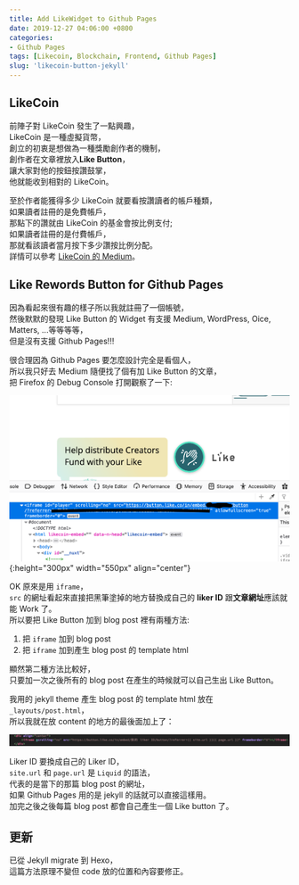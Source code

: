 ```yaml
---
title: Add LikeWidget to Github Pages
date: 2019-12-27 04:06:00 +0800
categories:
- Github Pages
tags: [Likecoin, Blockchain, Frontend, Github Pages]
slug: 'likecoin-button-jekyll'
---
```

## LikeCoin
前陣子對 LikeCoin 發生了一點興趣，  
LikeCoin 是一種虛擬貨幣，  
創立的初衷是想做為一種獎勵創作者的機制，  
創作者在文章裡放入**Like Button**，  
讓大家對他的按鈕按讚鼓掌，  
他就能收到相對的 LikeCoin。  
  
至於作者能獲得多少 LikeCoin 就要看按讚讀者的帳戶種類，  
如果讀者註冊的是免費帳戶，  
那點下的讚就由 LikeCoin 的基金會按比例支付;  
如果讀者註冊的是付費帳戶，  
那就看該讀者當月按下多少讚按比例分配。  
詳情可以參考 [LikeCoin 的 Medium](https://medium.com/likecoin/%E8%AE%9A%E8%B3%9E%E5%85%AC%E6%B0%91%E6%87%B6%E4%BA%BA%E5%8C%85-e7079686bf6e)。  
  
<!--more-->
## Like Rewords Button for Github Pages
因為看起來很有趣的樣子所以我就註冊了一個帳號，  
然後默默的發現 Like Button 的 Widget 有支援 Medium, WordPress, Oice, Matters, ...等等等等，  
但是沒有支援 Github Pages!!!  
  
很合理因為 Github Pages 要怎麼設計完全是看個人，  
所以我只好去 Medium 隨便找了個有加 Like Button 的文章，  
把 Firefox 的 Debug Console 打開觀察了一下:  
  
![like_btn_in_medium](/images/likebutton_for_github_pages/code_for_likecoin.png){:height="300px" width="550px" align="center"}
  
OK 原來是用 ``iframe``，  
``src`` 的網址看起來直接把黑筆塗掉的地方替換成自己的 **liker ID** 跟**文章網址**應該就能 Work 了。  
所以要把 Like Button 加到 blog post 裡有兩種方法:  
1. 把 ``iframe`` 加到 blog post  
2. 把 ``iframe`` 加到產生 blog post 的 template html  
  
顯然第二種方法比較好，  
只要加一次之後所有的 blog post 在產生的時候就可以自己生出 Like Button。  
  
我用的 jekyll theme 產生 blog post 的 template html 放在 ``_layouts/post.html``，  
所以我就在放 content 的地方的最後面加上了：  
  
![code_to_embed](/images/likebutton_for_github_pages/code_to_embed.png)
  
Liker ID 要換成自己的 Liker ID，  
``site.url`` 和 ``page.url`` 是 ``Liquid`` 的語法，  
代表的是當下的那篇 blog post 的網址，  
如果 Github Pages 用的是 jekyll 的話就可以直接這樣用。  
加完之後之後每篇 blog post 都會自己產生一個 Like button 了。  

## 更新
已從 Jekyll migrate 到 Hexo，  
這篇方法原理不變但 code 放的位置和內容要修正。  


